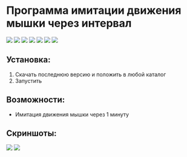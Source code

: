 # Программа имитации движения мышки через интервал

![](https://img.shields.io/github/v/release/accuratealx/IAmHere)
![](https://img.shields.io/github/stars/accuratealx/IAmHere)
![](https://img.shields.io/github/downloads/accuratealx/IAmHere/total)
![](https://img.shields.io/github/repo-size/accuratealx/IAmHere)
![](https://img.shields.io/github/release-date/accuratealx/IAmHere)
![](https://img.shields.io/github/last-commit/accuratealx/IAmHere)
![](https://img.shields.io/github/languages/top/accuratealx/IAmHere)

## Установка:
1. Скачать последнюю версию и положить в любой каталог
2. Запустить

## Возможности:
- Имитация движения мышки через 1 минуту

## Скриншоты:
![](https://github.com/accuratealx/IAmHere/raw/master/Screenshots/Screenshot002.png)
![](https://github.com/accuratealx/IAmHere/raw/master/Screenshots/Screenshot001.png)

